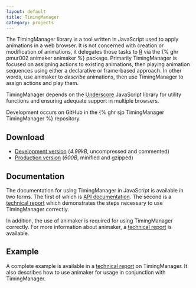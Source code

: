 ```yaml
---
layout: default
title: TimingManager
category: projects
---
```


The TimingManager library is a tool written in JavaScript used to
apply animations in a web browser. It is not concerned with creation
or modification of animations, it delegates those tasks to
[R](http://www.r-project.org/) via the {% ghr pmur002 animaker animaker %} package.
Primarily TimingManager is focused on assigning
actions to existing animations, then playing animation sequences using
either a declarative or frame-based approach. In other words, use
animaker to *describe* animations, then use TimingManager to assign
actions and play them.

TimingManager depends on the [Underscore](http://underscorejs.org/)
JavaScript library for utility functions and ensuring adequate support
in multiple browsers.

Development occurs on GitHub in the {% ghr sjp TimingManager TimingManager %} repository.

## Download

* [Development version](https://raw.github.com/sjp/TimingManager/master/timing.js) (*4.99kB*, uncompressed and commented)
* [Production version](/projects/timing-manager/timing.min.js) (*600B*, minified and gzipped)

## Documentation

The documentation for using TimingManager in JavaScript is available
in two forms. The first of which is [API
documentation](/projects/timing-manager/docs/). The second is a
[technical report](/projects/timing-manager/timing-manager.html) which
demonstrates the steps necessary to use TimingManager correctly.

In addition, the use of animaker is required for using TimingManager
correctly. For more information about animaker, a [technical
report](https://www.stat.auckland.ac.nz/~paul/Reports/animaker/animaker.html)
is available.

## Example

A complete example is available in a [technical
report](/projects/timing-manager/timing-manager.html) on
TimingManager. It also describes how to use animaker for usage in
conjunction with TimingManager.
